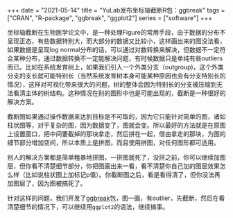 +++
date = "2021-05-14"
title = "YuLab发布坐标轴截断R包：ggbreak"
tags = ["CRAN", "R-package", "ggbreak", "ggplot2"]
series = ["software"]
+++


坐标轴截断在生物医学论文中，是一种处理Figure的常用手段，由于数据的分布不呈现正态，有些数据特别大，而大部分的数据又比较小，这样画出来的图没法看，如果数据是呈现log normal分布的话，可以通过对数转换来解决，但数据不一定符合某种分布，通过数据转换不一定能解决问题，有时候数据只是单纯有些outliers而已。比如在系统发育树上，如果我们引入一个外类分支（outgroup)，这个外类分支的支长就可能特别长（当然系统发育树本身可能某种原因也会有分支特别长的情况），这样对可视化带来很大的问题，树的整体会因为特别长的分支被压缩到无法看清主体的树结构。这种情况在别的图形中也是可能出现的，截断是一种很好的解决方案。


截断图如果通过操作数据来达到目标是不可取的，因为它只能针对简单的图，诸如柱状图等，对于复杂的图，因为数据变了，图就会变。所以最好的方法就是在原图上设置窗口，把中间要截掉的那块拿走，然后拼在一起，借由拿走的那块，为图的细节部分增加空间，所以本质上是拼图，而且使用拼图，对任何图形都可适用。


别人的解决方案都是简单粗暴地拼图，一拼图就死了，没拼之前，你可以继续加图层，但你看不清楚细节部分，你把图画出来一看，看不清楚你自己加的图层效果怎么样（比如说柱状图上加标记p值）。你截断图之后，看是看得清了，但你没法再加图层了，因为图被搞死了。


针对这样的问题，我们开发了[ggbreak](https://cran.r-project.org/web/packages/ggbreak)包，图一画，有outlier，先截断，然后在看清楚细节的情况下，可以继续用`ggplot2`的语法，继续搞事。

